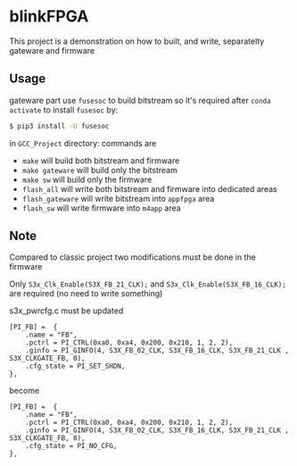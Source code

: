 # blinkFPGA

This project is a demonstration on how to built, and write, separatelty gateware and
firmware

## Usage

gateware part use `fusesoc` to build bitstream so it's required after `conda
activate` to install `fusesoc` by:

```bash
$ pip3 install -U fusesoc
```

in `GCC_Project` directory: commands are
- `make` will build both bitstream and firmware
- `make gateware` will build only the bitstream
- `make sw` will build only the firmware
- `flash_all` will write both bitstream and firmware into dedicated areas
- `flash_gateware` will write bitstream into `appfpga` area
- `flash_sw` will write firmware into `m4app` area


## Note

Compared to classic project two modifications must be done in the firmware

Only `S3x_Clk_Enable(S3X_FB_21_CLK);` and `S3x_Clk_Enable(S3X_FB_16_CLK);` are
required (no need to write something)

s3x_pwrcfg.c must be updated

```
[PI_FB] =  {
    .name = "FB",
    .pctrl = PI_CTRL(0xa0, 0xa4, 0x200, 0x210, 1, 2, 2),
    .ginfo = PI_GINFO(4, S3X_FB_02_CLK, S3X_FB_16_CLK, S3X_FB_21_CLK , S3X_CLKGATE_FB, 0),
    .cfg_state = PI_SET_SHDN,
},

```

become

```
[PI_FB] =  {
    .name = "FB",
    .pctrl = PI_CTRL(0xa0, 0xa4, 0x200, 0x210, 1, 2, 2),
    .ginfo = PI_GINFO(4, S3X_FB_02_CLK, S3X_FB_16_CLK, S3X_FB_21_CLK , S3X_CLKGATE_FB, 0),
    .cfg_state = PI_NO_CFG,
},
```
